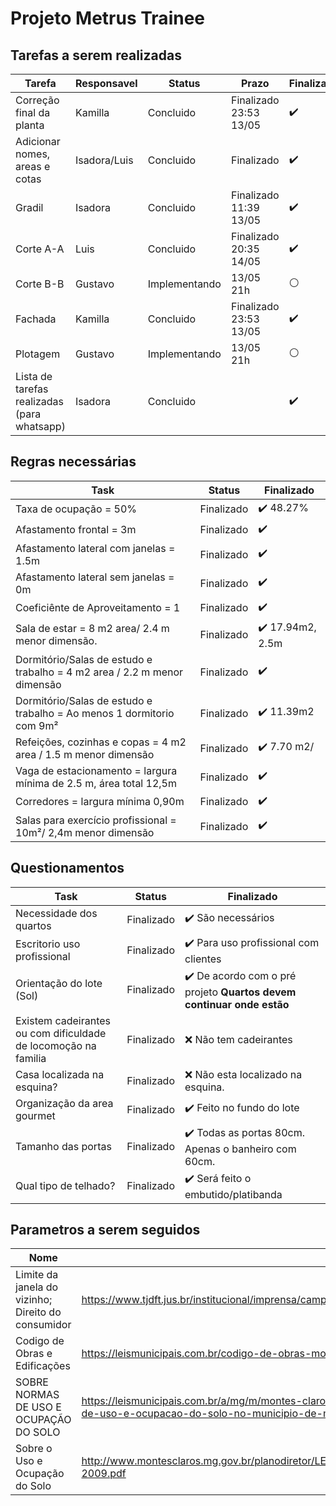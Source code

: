 # Projeto Metrus Trainee

## Tarefas a serem realizadas
| Tarefa           | Responsavel | Status | Prazo | Finalizado | 
|----------------|-----------------|-----------------|-----------|-----------|
| Correção final da planta	| Kamilla | Concluido | Finalizado 23:53 13/05 | :heavy_check_mark:
| Adicionar nomes, areas e cotas	| Isadora/Luis | Concluido | Finalizado  | :heavy_check_mark:
| Gradil	| Isadora | Concluido  | Finalizado 11:39 13/05 | :heavy_check_mark:
| Corte A-A	| Luis | Concluido | Finalizado 20:35 14/05 | :heavy_check_mark:
| Corte B-B	| Gustavo | Implementando | 13/05 21h | :white_circle:
| Fachada	| Kamilla | Concluido | Finalizado 23:53 13/05 | :heavy_check_mark:
| Plotagem	| Gustavo | Implementando | 13/05 21h | :white_circle:
| Lista de tarefas realizadas (para whatsapp)	| Isadora | Concluido | | :heavy_check_mark:

## Regras necessárias
| Task           | Status | Finalizado | 
|----------------|-----------------|-----------|
| Taxa de ocupação = 50% | Finalizado | :heavy_check_mark: 48.27%
| Afastamento frontal = 3m   | Finalizado | :heavy_check_mark:
| Afastamento lateral com janelas = 1.5m | Finalizado | :heavy_check_mark:
| Afastamento lateral sem janelas = 0m | Finalizado | :heavy_check_mark:
| Coeficiênte de Aproveitamento = 1   | Finalizado | :heavy_check_mark:
| Sala de estar =  8 m2 area/ 2.4 m menor dimensão. | Finalizado | :heavy_check_mark: 17.94m2, 2.5m
| Dormitório/Salas de estudo e trabalho = 4 m2 area / 2.2 m menor dimensão  | Finalizado | :heavy_check_mark:
| Dormitório/Salas de estudo e trabalho = Ao menos 1 dormitorio com 9m²  | Finalizado | :heavy_check_mark: 11.39m2
| Refeições, cozinhas e copas = 4 m2 area / 1.5 m menor dimensão  | Finalizado | :heavy_check_mark: 7.70 m2/
| Vaga de estacionamento = largura mínima de 2.5 m, área total 12,5m | Finalizado | :heavy_check_mark:
| Corredores = largura mínima 0,90m | Finalizado | :heavy_check_mark:
| Salas para exercício profissional = 10m²/ 2,4m menor dimensão | Finalizado | :heavy_check_mark:


## Questionamentos
| Task           | Status | Finalizado | 
|----------------|-----------------|-----------|
| Necessidade dos quartos | Finalizado | :heavy_check_mark: São necessários
| Escritorio uso profissional   | Finalizado | :heavy_check_mark: Para uso profissional com clientes
| Orientação do lote (Sol)   | Finalizado | :heavy_check_mark: De acordo com o pré projeto **Quartos devem continuar onde estão**
| Existem cadeirantes ou com dificuldade de locomoção na familia   | Finalizado | :x: Não tem cadeirantes
| Casa localizada na esquina?  | Finalizado | :x: Não esta localizado na esquina.
| Organização da area gourmet  | Finalizado | :heavy_check_mark: Feito no fundo do lote
| Tamanho das portas  | Finalizado | :heavy_check_mark: Todas as portas 80cm. Apenas o banheiro com 60cm.
| Qual tipo de telhado?  | Finalizado | :heavy_check_mark: Será feito o embutido/platibanda


## Parametros a serem seguidos

| Nome           | URL | 
|----------------|-----------|
|Limite da janela do vizinho; Direito do consumidor | https://www.tjdft.jus.br/institucional/imprensa/campanhas-e-produtos/direito-facil/edicao-semanal/limite-da-janela-do-vizinho 
| Codigo de Obras e Edificações | https://leismunicipais.com.br/codigo-de-obras-montes-claros-mg
| SOBRE NORMAS DE USO E OCUPAÇÃO DO SOLO | https://leismunicipais.com.br/a/mg/m/montes-claros/lei-ordinaria/2002/304/3031/lei-ordinaria-n-3031-2002-dispoe-sobre-normas-de-uso-e-ocupacao-do-solo-no-municipio-de-montes-claros-e-da-outras-providencias
| Sobre o Uso e Ocupação do Solo | http://www.montesclaros.mg.gov.br/planodiretor/LEIS/Lei%20Uso%20e%20Ocupa%C3%A7%C3%A3o%20do%20Solol%20no.%204198-2009.pdf